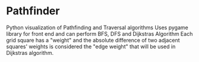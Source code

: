 # Pathfinder
Python visualization of Pathfinding and Traversal algorithms
Uses pygame library for front end and can perform BFS, DFS and Dijkstras Algorithm
Each grid square has a "weight" and the absolute difference of two adjacent squares' weights is considered the "edge weight"
that will be used in Dijkstras algorithm.
